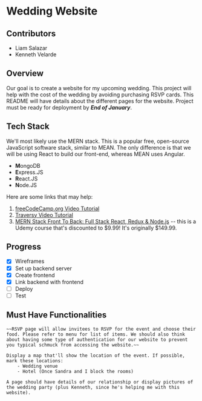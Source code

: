 # Wedding Website

## Contributors
- Liam Salazar
- Kenneth Velarde

## Overview
Our goal is to create a website for my upcoming wedding. This project will help with the cost of the wedding by avoiding purchasing RSVP cards. This README will have details about the different pages for the website. Project must be ready for deployment by ***End of January***.

## Tech Stack
We'll most likely use the MERN stack. This is a popular free, open-source JavaScript software stack, similar to MEAN. The only difference is that we will be using React to build our front-end, whereas MEAN uses Angular.
   
 - **M**ongoDB
 - **E**xpress.JS
 - **R**eact.JS
 - **N**ode.JS

Here are some links that may help:
1. [freeCodeCamp.org Video Tutorial](https://www.youtube.com/watch?v=7CqJlxBYj-M&t=4952s)
2. [Traversy Video Tutorial](https://www.youtube.com/watch?v=PBTYxXADG_k&list=PLillGF-RfqbbiTGgA77tGO426V3hRF9iE)
3. [MERN Stack Front To Back: Full Stack React, Redux & Node.js](https://www.udemy.com/mern-stack-front-to-back/?couponCode=TRAVERSYMEDIA) -- this is a Udemy course that's discounted to $9.99! It's originally $149.99.

## Progress
- [x] Wireframes
- [x] Set up backend server
- [x] Create frontend
- [x] Link backend with frontend
- [ ] Deploy
- [ ] Test

## Must Have Functionalities
```
~~RSVP page will allow invitees to RSVP for the event and choose their food. Please refer to menu for list of items. We should also think about having some type of authentication for our website to prevent you typical schmuck from accessing the website.~~
```
```
Display a map that'll show the location of the event. If possible, mark these locations:
    - Wedding venue
    - Hotel (Once Sandra and I block the rooms)
```
```
A page should have details of our relationship or display pictures of the wedding party (plus Kenneth, since he's helping me with this website).
```
